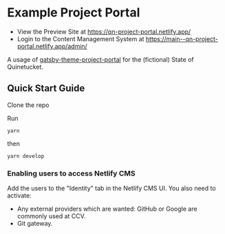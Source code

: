 # Example Project Portal

- View the Preview Site at https://qn-project-portal.netlify.app/
- Login to the Content Management System at https://main--qn-project-portal.netlify.app/admin/

A usage of
[gatsby-theme-project-portal](https://github.com/thepolicylab-projectportals/project-portal-theme)
for the (fictional) State of Quinetucket. 

## Quick Start Guide

Clone the repo

Run

```shell
yarn
```

then
```shell
yarn develop
```

### Enabling users to access Netlify CMS
Add the users to the "Identity" tab in the Netlify CMS UI.
You also need to activate:
- Any external providers which are wanted: GitHub or Google are commonly used at CCV.
- Git gateway.
